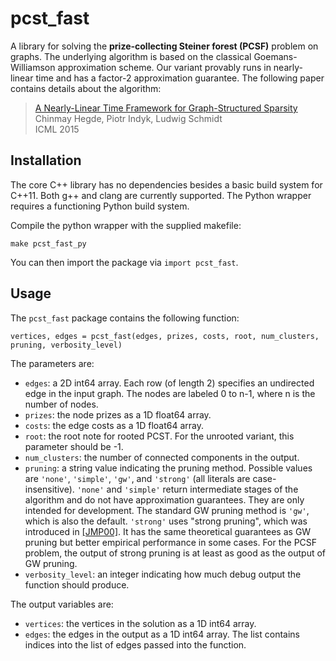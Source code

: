 pcst_fast
==============

A library for solving the **prize-collecting Steiner forest (PCSF)** problem on graphs.
The underlying algorithm is based on the classical Goemans-Williamson approximation scheme.
Our variant provably runs in nearly-linear time and has a factor-2 approximation guarantee.
The following paper contains details about the algorithm:

> [A Nearly-Linear Time Framework for Graph-Structured Sparsity](http://people.csail.mit.edu/ludwigs/papers/icml15_graphsparsity.pdf)  
> Chinmay Hegde, Piotr Indyk, Ludwig Schmidt  
> ICML 2015

Installation
------------

The core C++ library has no dependencies besides a basic build system for C++11.
Both g++ and clang are currently supported.
The Python wrapper requires a functioning Python build system.

Compile the python wrapper with the supplied makefile:

    make pcst_fast_py

You can then import the package via `import pcst_fast`.

Usage
-----

The `pcst_fast` package contains the following function:

    vertices, edges = pcst_fast(edges, prizes, costs, root, num_clusters, pruning, verbosity_level)
    
The parameters are:
* `edges`: a 2D int64 array. Each row (of length 2) specifies an undirected edge in the input graph. The nodes are labeled 0 to n-1, where n is the number of nodes.
* `prizes`: the node prizes as a 1D float64 array.
* `costs`: the edge costs as a 1D float64 array.
* `root`: the root note for rooted PCST. For the unrooted variant, this parameter should be -1.
* `num_clusters`: the number of connected components in the output.
* `pruning`: a string value indicating the pruning method. Possible values are `'none'`, `'simple'`, `'gw'`, and `'strong'` (all literals are case-insensitive). `'none'` and `'simple'` return intermediate stages of the algorithm and do not have approximation guarantees. They are only intended for development. The standard GW pruning method is `'gw'`, which is also the default. `'strong'` uses "strong pruning", which was introduced in [\[JMP00\]](http://dl.acm.org/citation.cfm?id=338637). It has the same theoretical guarantees as GW pruning but better empirical performance in some cases. For the PCSF problem, the output of strong pruning is at least as good as the output of GW pruning.
* `verbosity_level`: an integer indicating how much debug output the function should produce.

The output variables are:
* `vertices`: the vertices in the solution as a 1D int64 array.
* `edges`: the edges in the output as a 1D int64 array. The list contains indices into the list of edges passed into the function.
